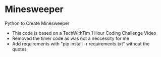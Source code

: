 # Minesweeper
Python to Create Minesweeper
* This code is based on a TechWithTim 1 Hour Coding Challenge Video
* Removed the timer code as was not a neccessity for me
* Add requirements with "pip install -r requirements.txt" without the quotes
